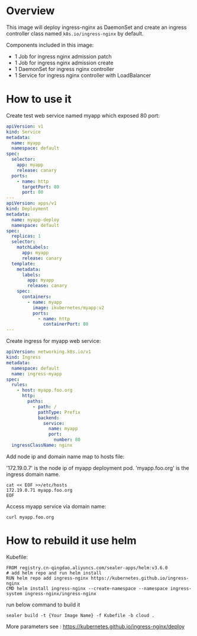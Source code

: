 # Overview

This image will deploy ingress-nginx as DaemonSet and create an ingress controller class named `k8s.io/ingress-nginx` by
default.

Components included in this image:

* 1 Job for ingress nginx admission patch
* 1 Job for ingress nginx admission create
* 1 DaemonSet for ingress nginx controller
* 1 Service for ingress nginx controller with LoadBalancer

# How to use it

Create test web service named myapp which exposed 80 port:

```yaml
apiVersion: v1
kind: Service
metadata:
  name: myapp
  namespace: default
spec:
  selector:
    app: myapp
    release: canary
  ports:
    - name: http
      targetPort: 80
      port: 80
---
apiVersion: apps/v1
kind: Deployment
metadata:
  name: myapp-deploy
  namespace: default
spec:
  replicas: 1
  selector:
    matchLabels:
      app: myapp
      release: canary
  template:
    metadata:
      labels:
        app: myapp
        release: canary
    spec:
      containers:
        - name: myapp
          image: ikubernetes/myapp:v2
          ports:
            - name: http
              containerPort: 80
---
```

Create ingress for myapp web service:

```yaml
apiVersion: networking.k8s.io/v1
kind: Ingress
metadata:
  namespace: default
  name: ingress-myapp
spec:
  rules:
    - host: myapp.foo.org
      http:
        paths:
          - path: /
            pathType: Prefix
            backend:
              service:
                name: myapp
                port:
                  number: 80
  ingressClassName: nginx

```

Add node ip and domain name map to hosts file:

'172.19.0.7' is the node ip of myapp deployment pod.
'myapp.foo.org' is the ingress domain name.

```shell
cat << EOF >>/etc/hosts
172.19.0.71 myapp.foo.org
EOF
```

Access myapp service via domain name:

```shell
curl myapp.foo.org
```

# How to rebuild it use helm

Kubefile:

```shell
FROM registry.cn-qingdao.aliyuncs.com/sealer-apps/helm:v3.6.0
# add helm repo and run helm install
RUN helm repo add ingress-nginx https://kubernetes.github.io/ingress-nginx
CMD helm install ingress-nginx --create-namespace --namespace ingress-system ingress-nginx/ingress-nginx
```

run below command to build it

```shell
sealer build -t {Your Image Name} -f Kubefile -b cloud .
```

More parameters see : https://kubernetes.github.io/ingress-nginx/deploy